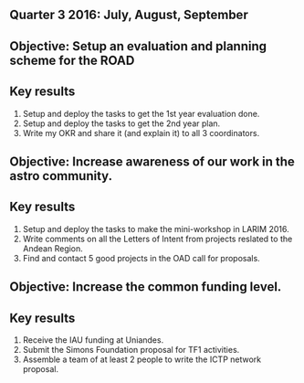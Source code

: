 ## Quarter 3 2016: July, August, September

## Objective: Setup an evaluation and planning scheme for the ROAD
## Key results
1. Setup and deploy the tasks to get the 1st year evaluation done.
2. Setup and deploy the tasks to get the 2nd year plan.
3. Write my OKR and share it (and explain it) to all 3 coordinators.

## Objective: Increase awareness of our work in the astro community.
## Key results
1. Setup and deploy the tasks to make the mini-workshop in LARIM 2016.
2. Write comments on all the Letters of Intent from projects reslated to the Andean Region.
3. Find and contact 5 good projects in the OAD call for proposals. 

## Objective: Increase the common funding level.
## Key results
1. Receive the IAU funding at Uniandes.
2. Submit the Simons Foundation proposal for TF1 activities.
3. Assemble a team of at least 2 people to write the ICTP network proposal.




